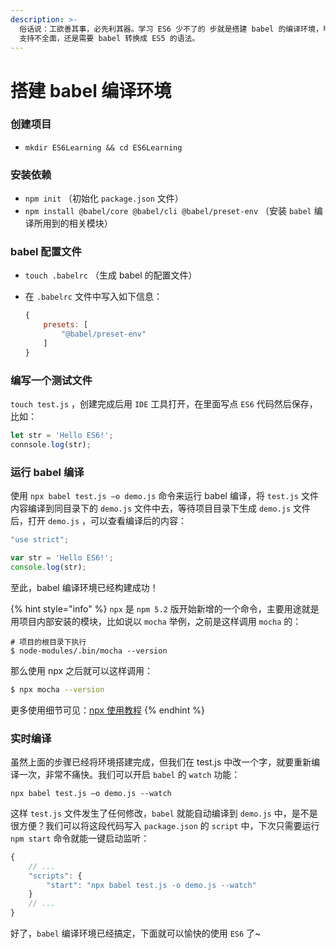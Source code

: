 ```yaml
---
description: >-
  俗话说：工欲善其事，必先利其器。学习 ES6 少不了的 步就是搭建 babel 的编译环境，毕竟现在主流浏览器对 ES6 的很多语法和 API
  支持不全面，还是需要 babel 转换成 ES5 的语法。
---
```


# 搭建 babel 编译环境

### 创建项目

* `mkdir ES6Learning && cd ES6Learning`

### 安装依赖

* `npm init` （初始化 `package.json` 文件）
* `npm install @babel/core @babel/cli @babel/preset-env` （安装 `babel` 编译所用到的相关模块）

### babel 配置文件

* `touch .babelrc` （生成 babel 的配置文件）
* 在 `.babelrc` 文件中写入如下信息：

  ```javascript
  {
      presets: [
          "@babel/preset-env"
      ]
  }
  ```

### 编写一个测试文件

`touch test.js` ，创建完成后用 `IDE` 工具打开，在里面写点 `ES6` 代码然后保存，比如：

```javascript
let str = 'Hello ES6!';
connsole.log(str);
```

### 运行 babel 编译

使用 `npx babel test.js –o demo.js` 命令来运行 babel 编译，将 `test.js` 文件内容编译到同目录下的 `demo.js` 文件中去，等待项目目录下生成 `demo.js` 文件后，打开 `demo.js` ，可以查看编译后的内容：

```javascript
"use strict";

var str = 'Hello ES6!';
console.log(str);
```

至此，babel 编译环境已经构建成功！

{% hint style="info" %}
`npx` 是 `npm 5.2` 版开始新增的一个命令，主要用途就是用项目内部安装的模块，比如说以 `mocha` 举例，之前是这样调用 `mocha` 的：

```text
# 项目的根目录下执行
$ node-modules/.bin/mocha --version
```

那么使用 npx 之后就可以这样调用：

```bash
$ npx mocha --version
```

更多使用细节可见：[npx 使用教程](http://www.ruanyifeng.com/blog/2019/02/npx.html)
{% endhint %}

### 实时编译

虽然上面的步骤已经将环境搭建完成，但我们在 test.js 中改一个字，就要重新编译一次，非常不痛快。我们可以开启 `babel` 的 `watch` 功能：

`npx babel test.js –o demo.js --watch`

 这样 `test.js` 文件发生了任何修改，`babel` 就能自动编译到 `demo.js` 中，是不是很方便？我们可以将这段代码写入 `package.json` 的 `script` 中，下次只需要运行 `npm start` 命令就能一键启动监听：

```javascript
{
    // ...
    "scripts": {
        "start": "npx babel test.js -o demo.js --watch"
    }
    // ...
}
```

好了，`babel` 编译环境已经搞定，下面就可以愉快的使用 `ES6` 了~



